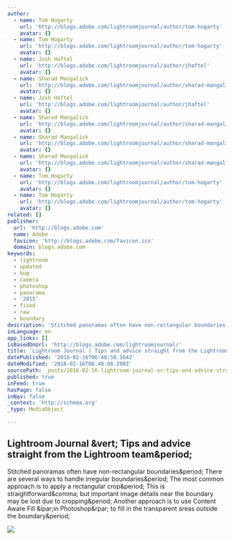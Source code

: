 ```yaml
---
author:
  - name: Tom Hogarty
    url: 'http://blogs.adobe.com/lightroomjournal/author/tom-hogarty'
    avatar: {}
  - name: Tom Hogarty
    url: 'http://blogs.adobe.com/lightroomjournal/author/tom-hogarty'
    avatar: {}
  - name: Josh Haftel
    url: 'http://blogs.adobe.com/lightroomjournal/author/jhaftel'
    avatar: {}
  - name: Sharad Mangalick
    url: 'http://blogs.adobe.com/lightroomjournal/author/sharad-mangalick'
    avatar: {}
  - name: Josh Haftel
    url: 'http://blogs.adobe.com/lightroomjournal/author/jhaftel'
    avatar: {}
  - name: Sharad Mangalick
    url: 'http://blogs.adobe.com/lightroomjournal/author/sharad-mangalick'
    avatar: {}
  - name: Sharad Mangalick
    url: 'http://blogs.adobe.com/lightroomjournal/author/sharad-mangalick'
    avatar: {}
  - name: Sharad Mangalick
    url: 'http://blogs.adobe.com/lightroomjournal/author/sharad-mangalick'
    avatar: {}
  - name: Tom Hogarty
    url: 'http://blogs.adobe.com/lightroomjournal/author/tom-hogarty'
    avatar: {}
  - name: Tom Hogarty
    url: 'http://blogs.adobe.com/lightroomjournal/author/tom-hogarty'
    avatar: {}
related: []
publisher:
  url: 'http://blogs.adobe.com'
  name: Adobe
  favicon: 'http://blogs.adobe.com/favicon.ico'
  domain: blogs.adobe.com
keywords:
  - lightroom
  - updated
  - bug
  - camera
  - photoshop
  - panorama
  - '2015'
  - fixed
  - raw
  - boundary
description: 'Stitched panoramas often have non-rectangular boundaries. There are several ways to handle irregular boundaries. The most common approach is to apply a rectangular crop. This is straightforward, but important image details near the boundary may be lost due to cropping. Another approach is to use Content Aware Fill (in Photoshop) to fill in the transparent areas outside the boundary.'
inLanguage: en
app_links: []
isBasedOnUrl: 'http://blogs.adobe.com/lightroomjournal/'
title: 'Lightroom Journal | Tips and advice straight from the Lightroom team.'
datePublished: '2016-02-16T06:48:58.164Z'
dateModified: '2016-02-16T06:48:08.290Z'
sourcePath: _posts/2016-02-16-lightroom-journal-or-tips-and-advice-straight-from-the-lightr.md
published: true
inFeed: true
hasPage: false
inNav: false
_context: 'http://schema.org'
_type: MediaObject

---
```

<article style=""><h1>Lightroom Journal &amp;vert; Tips and advice straight from the Lightroom team&amp;period;</h1><p>Stitched panoramas often have non-rectangular boundaries&amp;period; There are several ways to handle irregular boundaries&amp;period; The most common approach is to apply a rectangular crop&amp;period; This is straightforward&amp;comma; but important image details near the boundary may be lost due to cropping&amp;period; Another approach is to use Content Aware Fill &amp;lpar;in Photoshop&amp;rpar; to fill in the transparent areas outside the boundary&amp;period;</p><img src="http://blogs.adobe.com/lightroomjournal/files/2015/12/LrM-2.1.0-Point-Curve.jpg" /></article>
